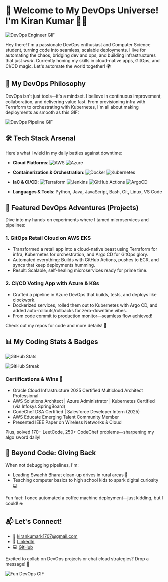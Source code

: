# 🚀 Welcome to My DevOps Universe! I'm Kiran Kumar 👨‍💻

![DevOps Engineer GIF](https://cdnl.iconscout.com/lottie/premium/thumb/devops-engineer-animated-icon-gif-download-8588649.gif)

Hey there! I'm a passionate DevOps enthusiast and Computer Science student, turning code into seamless, scalable deployments. I live for automating the chaos, bridging dev and ops, and building infrastructures that just *work*. Currently honing my skills in cloud-native apps, GitOps, and CI/CD magic. Let's automate the world together! 🌍

## 🔄 My DevOps Philosophy
DevOps isn't just tools—it's a mindset. I believe in continuous improvement, collaboration, and delivering value fast. From provisioning infra with Terraform to orchestrating with Kubernetes, I'm all about making deployments as smooth as this GIF:

![DevOps Pipeline GIF](https://cdnl.iconscout.com/lottie/premium/thumb/devops-application-is-installed-animation-gif-download-10764124.gif)

## 🛠️ Tech Stack Arsenal
Here's what I wield in my daily battles against downtime:

- **Cloud Platforms**: 
  ![AWS](https://img.shields.io/badge/AWS-%23FF9900.svg?style=for-the-badge&logo=amazon-aws&logoColor=white)
  ![Azure](https://img.shields.io/badge/azure-%230072C6.svg?style=for-the-badge&logo=microsoftazure&logoColor=white)

- **Containerization & Orchestration**: 
  ![Docker](https://img.shields.io/badge/docker-%230db7ed.svg?style=for-the-badge&logo=docker&logoColor=white)
  ![Kubernetes](https://img.shields.io/badge/kubernetes-%23326ce5.svg?style=for-the-badge&logo=kubernetes&logoColor=white)

- **IaC & CI/CD**: 
  ![Terraform](https://img.shields.io/badge/terraform-%235835CC.svg?style=for-the-badge&logo=terraform&logoColor=white)
  ![Jenkins](https://img.shields.io/badge/jenkins-%232C2965.svg?style=for-the-badge&logo=jenkins&logoColor=white)
  ![GitHub Actions](https://img.shields.io/badge/github%20actions-%232671E5.svg?style=for-the-badge&logo=githubactions&logoColor=white)
  ![ArgoCD](https://img.shields.io/badge/argocd-%23ef7b4d.svg?style=for-the-badge&logo=argo&logoColor=white)

- **Languages & Tools**: Python, Java, JavaScript, Bash, Git, Linux, VS Code

## 🌟 Featured DevOps Adventures (Projects)
Dive into my hands-on experiments where I tamed microservices and pipelines:

### 1. GitOps Retail Cloud on AWS EKS
- Transformed a retail app into a cloud-native beast using Terraform for infra, Kubernetes for orchestration, and Argo CD for GitOps glory.
- Automated everything: Builds with GitHub Actions, pushes to ECR, and syncs that keep deployments humming.
- Result: Scalable, self-healing microservices ready for prime time.

### 2. CI/CD Voting App with Azure & K8s
- Crafted a pipeline in Azure DevOps that builds, tests, and deploys like clockwork.
- Dockerized services, rolled them out to Kubernetes with Argo CD, and added auto-rollouts/rollbacks for zero-downtime vibes.
- From code commit to production monitor—seamless flow achieved!

Check out my repos for code and more details! 📂

## 📊 My Coding Stats & Badges
![GitHub Stats](https://github-readme-stats.vercel.app/api?username=your-github-username&theme=radical&hide_border=true&include_all_commits=false&count_private=false) <!-- Replace with your username -->

![GitHub Streak](https://github-readme-streak-stats.herokuapp.com/?user=your-github-username&theme=radical&hide_border=true) <!-- Replace with your username -->

### Certifications & Wins 🏅
- Oracle Cloud Infrastructure 2025 Certified Multicloud Architect Professional
- AWS Solutions Architect | Azure Administrator | Kubernetes Certified (via Infosys SpringBoard)
- CodeChef DSA Certified | Salesforce Developer Intern (2025)
- AWS Educate Emerging Talent Community Member
- Presented IEEE Paper on Wireless Networks & Cloud

Plus, solved 170+ LeetCode, 250+ CodeChef problems—sharpening my algo sword daily!

## 🌱 Beyond Code: Giving Back
When not debugging pipelines, I'm:
- Leading Swachh Bharat clean-up drives in rural areas 🧹
- Teaching computer basics to high school kids to spark digital curiosity 💻

Fun fact: I once automated a coffee machine deployment—just kidding, but I could! ☕

## 📬 Let's Connect!
- 📧 kirankumark1707@gmail.com
- 🔗 [LinkedIn](https://www.linkedin.com/in/your-linkedin) <!-- Replace -->
- 💻 [GitHub](https://github.com/your-github) <!-- You're here! -->

Excited to collab on DevOps projects or chat cloud strategies? Drop a message! 🚀

![Fun DevOps GIF](https://cdnl.iconscout.com/lottie/premium/thumb/programmer-works-on-devops-application-animation-gif-download-10764125.gif)
